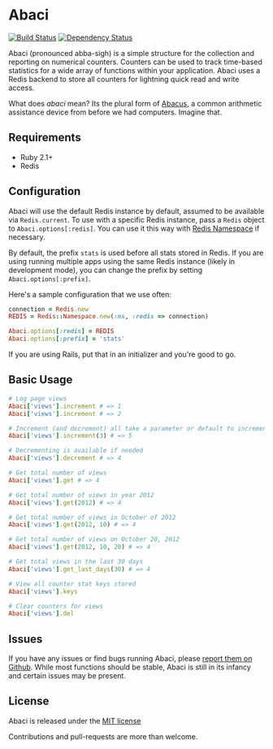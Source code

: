 # Abaci

[![Build Status](https://secure.travis-ci.org/jdtornow/abaci.png)](http://travis-ci.org/jdtornow/abaci) [![Dependency Status](https://gemnasium.com/jdtornow/abaci.png?travis)](https://gemnasium.com/jdtornow/abaci)

Abaci (pronounced abba-sigh) is a simple structure for the collection and reporting on numerical counters. Counters can be used to track time-based statistics for a wide array of functions within your application. Abaci uses a Redis backend to store all counters for lightning quick read and write access.

What does *abaci* mean? Its the plural form of [Abacus](http://en.wikipedia.org/wiki/Abacus), a common arithmetic assistance device from before we had computers. Imagine that.

## Requirements

* Ruby 2.1+
* Redis

## Configuration

Abaci will use the default Redis instance by default, assumed to be available via `Redis.current`. To use with a specific Redis instance, pass a `Redis` object to `Abaci.options[:redis]`. You can use it this way with [Redis Namespace](https://github.com/defunkt/redis-namespace) if necessary.

By default, the prefix `stats` is used before all stats stored in Redis. If you are using running multiple apps using the same Redis instance (likely in development mode), you can change the prefix by setting `Abaci.options[:prefix]`.

Here's a sample configuration that we use often:

```ruby
connection = Redis.new
REDIS = Redis::Namespace.new(:ns, :redis => connection)

Abaci.options[:redis] = REDIS
Abaci.options[:prefix] = 'stats'
```

If you are using Rails, put that in an initializer and you're good to go.

## Basic Usage

```ruby
# Log page views
Abaci['views'].increment # => 1
Abaci['views'].increment # => 2

# Increment (and decrement) all take a parameter or default to incrementing by 1
Abaci['views'].increment(3) # => 5

# Decrementing is available if needed
Abaci['views'].decrement # => 4

# Get total number of views
Abaci['views'].get # => 4

# Get total number of views in year 2012
Abaci['views'].get(2012) # => 4

# Get total number of views in October of 2012
Abaci['views'].get(2012, 10) # => 4

# Get total number of views on October 20, 2012
Abaci['views'].get(2012, 10, 20) # => 4

# Get total views in the last 30 days
Abaci['views'].get_last_days(30) # => 4

# View all counter stat keys stored
Abaci['views'].keys

# Clear counters for views
Abaci['views'].del
```

## Issues

If you have any issues or find bugs running Abaci, please [report them on Github](https://github.com/jdtornow/abaci/issues). While most functions should be stable, Abaci is still in its infancy and certain issues may be present.

## License

Abaci is released under the [MIT license](http://www.opensource.org/licenses/MIT)

Contributions and pull-requests are more than welcome.
